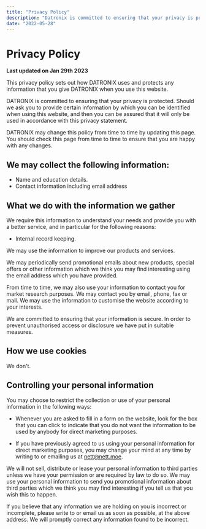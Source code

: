```yaml
---
title: "Privacy Policy"
description: "‌Datronix is committed to ensuring that your privacy is protected. Should we ask you to provide certain information by which you can be identified when using this website, and then you can be assured that it will only be used in accordance with this privacy statement."
date: "2022-05-28"
---
```


# Privacy Policy

**Last updated on Jan 29th 2023**

This privacy policy sets out how DATRONIX uses and protects any information that you give DATRONIX when you use this website.

DATRONIX is committed to ensuring that your privacy is protected. Should we ask you to provide certain information by which you can be identified when using this website, and then you can be assured that it will only be used in accordance with this privacy statement.

DATRONIX may change this policy from time to time by updating this page. You should check this page from time to time to ensure that you are happy with any changes.

## We may collect the following information:

-   Name and education details.
-   Contact information including email address

## What we do with the information we gather

We require this information to understand your needs and provide you with a better service, and in particular for the following reasons:

-   Internal record keeping.

We may use the information to improve our products and services.

We may periodically send promotional emails about new products, special offers or other information which we think you may find interesting using the email address which you have provided.

From time to time, we may also use your information to contact you for market research purposes. We may contact you by email, phone, fax or mail. We may use the information to customise the website according to your interests.

We are committed to ensuring that your information is secure. In order to prevent unauthorised access or disclosure we have put in suitable measures.

## How we use cookies

We don't.

## Controlling your personal information

You may choose to restrict the collection or use of your personal information in the following ways:

-   Whenever you are asked to fill in a form on the website, look for the box that you can click to indicate that you do not want the information to be used by anybody for direct marketing purposes.

-   If you have previously agreed to us using your personal information for direct marketing purposes, you may change your mind at any time by writing to or emailing us at nett@nett.moe.

We will not sell, distribute or lease your personal information to third parties unless we have your permission or are required by law to do so. We may use your personal information to send you promotional information about third parties which we think you may find interesting if you tell us that you wish this to happen.

If you believe that any information we are holding on you is incorrect or incomplete, please write to or email us as soon as possible, at the above address. We will promptly correct any information found to be incorrect.
